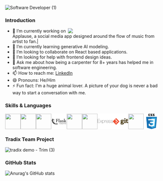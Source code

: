 ![Software Developer (1)](https://github.com/TroyRandall/TroyRandall/assets/105599802/280f9b19-0185-4ec2-8762-d0bdc28a7806)
### Introduction ###
<img align='right' src='https://media.giphy.com/media/v1.Y2lkPTc5MGI3NjExZDYwMXdwMm41ejV4NDZpNzRrbjFlbDg4MWU5YTE3aWplbXo2ZmY5byZlcD12MV9pbnRlcm5hbF9naWZfYnlfaWQmY3Q9Zw/Dne65fvblEBi2fPpRn/giphy.gif' style='width:300px'/>

 - 🔭 I’m currently working on Applause, a social media app designed around the flow of music from artist to fan.| 
 - 🌱 I’m currently learning generative AI modeling.
 - 👯 I’m looking to collaborate on React based applications.
 - 🤔 I’m looking for help with frontend design ideas.
 - 💬 Ask me about how being a carpenter for 8+ years has helped me in software engineering.
 - 📫 How to reach me: <a href="https://www.linkedin.com/in/troy-randall-a493ab17a">LinkedIn</a>
 - 😄 Pronouns: He/Him
 - ⚡ Fun fact: I'm a huge animal lover. A picture of your dog is never a bad way to start a conversation with me.

### Skills & Languages ###
<div width='300px' style='display:flex'>
    <img src='https://img.icons8.com/?size=256&id=Nkym0Ujb8VGI&format=png' height='50px' width='50px'/>
    <img src='https://img.icons8.com/?size=256&id=l75OEUJkPAk4&format=png' height='50px' width='50px'/>
    <img src='https://cdn0.iconfinder.com/data/icons/logos-brands-in-colors/128/react-64.png' height='50px' width='50px'/>
    <img src='https://raw.githubusercontent.com/github/explore/80688e429a7d4ef2fca1e82350fe8e3517d3494d/topics/flask/flask.png' height='50px' width='50px'/>
    <img src='https://img.icons8.com/?size=256&id=LwQEs9KnDgIo&format=png' height='50px' width='50px'/>
    <img src='https://img.icons8.com/?size=512&id=77694&format=png' height='50px' width='50px'/>
    <img src='https://raw.githubusercontent.com/github/explore/80688e429a7d4ef2fca1e82350fe8e3517d3494d/topics/express/express.png' height='50px' width='50px'/>
    <img src='https://raw.githubusercontent.com/github/explore/80688e429a7d4ef2fca1e82350fe8e3517d3494d/topics/git/git.png' height='50px' width='50px'/>
    <img src='https://avatars.githubusercontent.com/u/9919?s=200&v=4' height='50px' width='50px'/>
    <img src='https://raw.githubusercontent.com/github/explore/80688e429a7d4ef2fca1e82350fe8e3517d3494d/topics/css/css.png' height='50px' width='50px'/>
</div>

### Tradix Team Project ###
![tradix demo - Trim (3)](https://github.com/TroyRandall/TroyRandall/assets/105599802/ce26b546-a635-4f4c-bc58-5239dfa96784)


<div >

 ### GitHub Stats ###
 
![Anurag's GitHub stats](https://github-readme-stats.vercel.app/api?username=TroyRandall&show_icons=true)
</div>

<!--
**TroyRandall/TroyRandall** is a ✨ _special_ ✨ repository because its `README.md` (this file) appears on your GitHub profile.

Here are some ideas to get you started:

- 🔭 I’m currently working on ...
- 🌱 I’m currently learning ...
- 👯 I’m looking to collaborate on ...
- 🤔 I’m looking for help with ...
- 💬 Ask me about ...
- 📫 How to reach me: ...
- 😄 Pronouns: ...
- ⚡ Fun fact: ...
-->
